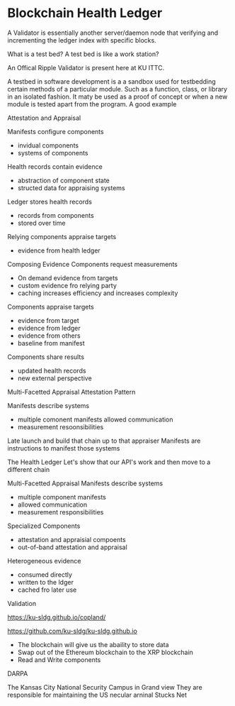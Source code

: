 # Blockchain Health Ledger

A Validator is essentially another server/daemon node that verifying and incrementing the ledger index with specific blocks.

What is a test bed?  A test bed is like a work station?

An Offical Ripple Validator is present here at KU ITTC.

A testbed in software development is a a sandbox used for testbedding certain methods of a particular module.  Such as a function, class, or library in an isolated fashion.  It maty be used as a proof of concept or when a new module is tested apart from the program.  A good example 

Attestation and Appraisal 

Manifests configure components
- invidual components
- systems of components

Health records contain evidence
- abstraction of component state
- structed data for appraising systems

Ledger stores health records
- records from components 
- stored over time

Relying components appraise targets
- evidence from health ledger

Composing Evidence
Components request measurements
- On demand evidence from targets
- custom evidence fro relying party
- caching increases efficiency and increases complexity

Components appraise targets
- evidence from target
- evidence from ledger
- evidence from others
- baseline from manifest

Components share results
- updated health records
- new external perspective

Multi-Facetted Appraisal
Attestation Pattern

Manifests describe systems
- multiple comonent manifests allowed communication
- measurement resoonsibilities

Late launch and build that chain up to that appraiser 
Manifests are instructions to manifest those systems


The Health Ledger 
Let's show that our API's work and then move to a different chain

Multi-Facetted Appraisal
Manifests describe systems
- multiple component manifests
- allowed communication
- measurement responsibilities

Specialized Components
- attestation and appraisial compoents
- out-of-band attestation and appraisal

Heterogeneous evidence
- consumed directly
- written to the ldger
- cached fro later use

Validation

https://ku-sldg.github.io/copland/

https://github.com/ku-sldg/ku-sldg.github.io

- The blockchain will give us the abaility to store data
- Swap out of the Ethereum blockchain to the XRP blockchain
- Read and Write components

DARPA

The Kansas City National Security Campus in Grand view
They are responsible for maintaining the US necular arninal 
Stucks Net 

